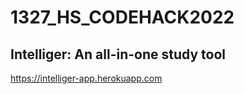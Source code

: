 # 1327_HS_CODEHACK2022

## Intelliger: An all-in-one study tool

https://intelliger-app.herokuapp.com
